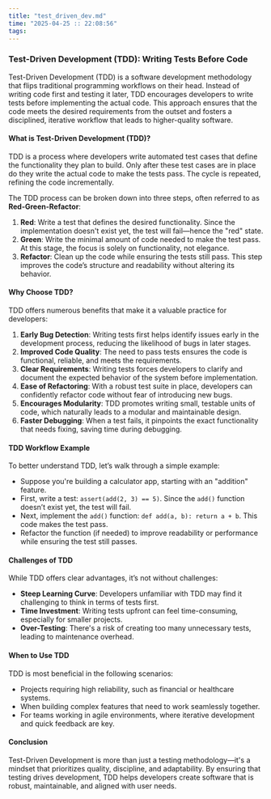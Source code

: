 ```yaml
---
title: "test_driven_dev.md"
time: "2025-04-25 :: 22:08:56"
tags: 
---
```


### Test-Driven Development (TDD): Writing Tests Before Code

Test-Driven Development (TDD) is a software development methodology that flips traditional programming workflows on their head. Instead of writing code first and testing it later, TDD encourages developers to write tests before implementing the actual code. This approach ensures that the code meets the desired requirements from the outset and fosters a disciplined, iterative workflow that leads to higher-quality software.

#### What is Test-Driven Development (TDD)?

TDD is a process where developers write automated test cases that define the functionality they plan to build. Only after these test cases are in place do they write the actual code to make the tests pass. The cycle is repeated, refining the code incrementally.

The TDD process can be broken down into three steps, often referred to as **Red-Green-Refactor**:

1. **Red**: Write a test that defines the desired functionality. Since the implementation doesn't exist yet, the test will fail—hence the "red" state.
2. **Green**: Write the minimal amount of code needed to make the test pass. At this stage, the focus is solely on functionality, not elegance.
3. **Refactor**: Clean up the code while ensuring the tests still pass. This step improves the code’s structure and readability without altering its behavior.

#### Why Choose TDD?

TDD offers numerous benefits that make it a valuable practice for developers:

1. **Early Bug Detection**: Writing tests first helps identify issues early in the development process, reducing the likelihood of bugs in later stages.
2. **Improved Code Quality**: The need to pass tests ensures the code is functional, reliable, and meets the requirements.
3. **Clear Requirements**: Writing tests forces developers to clarify and document the expected behavior of the system before implementation.
4. **Ease of Refactoring**: With a robust test suite in place, developers can confidently refactor code without fear of introducing new bugs.
5. **Encourages Modularity**: TDD promotes writing small, testable units of code, which naturally leads to a modular and maintainable design.
6. **Faster Debugging**: When a test fails, it pinpoints the exact functionality that needs fixing, saving time during debugging.

#### TDD Workflow Example

To better understand TDD, let’s walk through a simple example:

- Suppose you're building a calculator app, starting with an "addition" feature.
- First, write a test: `assert(add(2, 3) == 5)`. Since the `add()` function doesn’t exist yet, the test will fail.
- Next, implement the `add()` function: `def add(a, b): return a + b`. This code makes the test pass.
- Refactor the function (if needed) to improve readability or performance while ensuring the test still passes.

#### Challenges of TDD

While TDD offers clear advantages, it’s not without challenges:

- **Steep Learning Curve**: Developers unfamiliar with TDD may find it challenging to think in terms of tests first.
- **Time Investment**: Writing tests upfront can feel time-consuming, especially for smaller projects.
- **Over-Testing**: There's a risk of creating too many unnecessary tests, leading to maintenance overhead.

#### When to Use TDD

TDD is most beneficial in the following scenarios:

- Projects requiring high reliability, such as financial or healthcare systems.
- When building complex features that need to work seamlessly together.
- For teams working in agile environments, where iterative development and quick feedback are key.

#### Conclusion

Test-Driven Development is more than just a testing methodology—it's a mindset that prioritizes quality, discipline, and adaptability. By ensuring that testing drives development, TDD helps developers create software that is robust, maintainable, and aligned with user needs.
